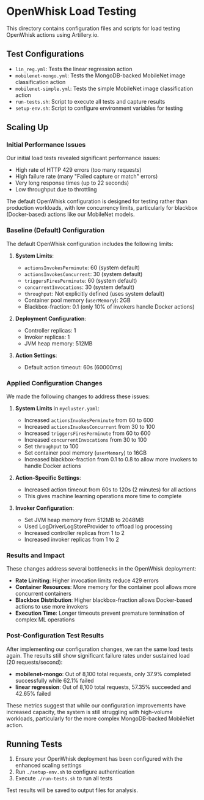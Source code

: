 # OpenWhisk Load Testing

This directory contains configuration files and scripts for load testing OpenWhisk actions using Artillery.io.

## Test Configurations

- `lin_reg.yml`: Tests the linear regression action
- `mobilenet-mongo.yml`: Tests the MongoDB-backed MobileNet image classification action
- `mobilenet-simple.yml`: Tests the simple MobileNet image classification action
- `run-tests.sh`: Script to execute all tests and capture results
- `setup-env.sh`: Script to configure environment variables for testing

## Scaling Up

### Initial Performance Issues

Our initial load tests revealed significant performance issues:

- High rate of HTTP 429 errors (too many requests)
- High failure rate (many "Failed capture or match" errors)
- Very long response times (up to 22 seconds)
- Low throughput due to throttling

The default OpenWhisk configuration is designed for testing rather than production workloads, with low concurrency limits, particularly for blackbox (Docker-based) actions like our MobileNet models.

### Baseline (Default) Configuration

The default OpenWhisk configuration includes the following limits:

1. **System Limits**:
   - `actionsInvokesPerminute`: 60 (system default)
   - `actionsInvokesConcurrent`: 30 (system default)
   - `triggersFiresPerminute`: 60 (system default)
   - `concurrentInvocations`: 30 (system default)
   - `throughput`: Not explicitly defined (uses system default)
   - Container pool memory (`userMemory`): 2GB
   - Blackbox-fraction: 0.1 (only 10% of invokers handle Docker actions)

2. **Deployment Configuration**:
   - Controller replicas: 1
   - Invoker replicas: 1
   - JVM heap memory: 512MB

3. **Action Settings**:
   - Default action timeout: 60s (60000ms)

### Applied Configuration Changes

We made the following changes to address these issues:

1. **System Limits** in `mycluster.yaml`:
   - Increased `actionsInvokesPerminute` from 60 to 600
   - Increased `actionsInvokesConcurrent` from 30 to 100
   - Increased `triggersFiresPerminute` from 60 to 600
   - Increased `concurrentInvocations` from 30 to 100
   - Set `throughput` to 100
   - Set container pool memory (`userMemory`) to 16GB
   - Increased blackbox-fraction from 0.1 to 0.8 to allow more invokers to handle Docker actions

2. **Action-Specific Settings**:
   - Increased action timeout from 60s to 120s (2 minutes) for all actions
   - This gives machine learning operations more time to complete

3. **Invoker Configuration**:
   - Set JVM heap memory from 512MB to 2048MB
   - Used LogDriverLogStoreProvider to offload log processing
   - Increased controller replicas from 1 to 2
   - Increased invoker replicas from 1 to 2

### Results and Impact

These changes address several bottlenecks in the OpenWhisk deployment:

- **Rate Limiting**: Higher invocation limits reduce 429 errors
- **Container Resources**: More memory for the container pool allows more concurrent containers
- **Blackbox Distribution**: Higher blackbox-fraction allows Docker-based actions to use more invokers
- **Execution Time**: Longer timeouts prevent premature termination of complex ML operations

### Post-Configuration Test Results

After implementing our configuration changes, we ran the same load tests again. The results still show significant failure rates under sustained load (20 requests/second):

- **mobilenet-mongo**: Out of 8,100 total requests, only 37.9% completed successfully while 62.1% failed
- **linear regression**: Out of 8,100 total requests, 57.35% succeeded and 42.65% failed

These metrics suggest that while our configuration improvements have increased capacity, the system is still struggling with high-volume workloads, particularly for the more complex MongoDB-backed MobileNet action.

## Running Tests

1. Ensure your OpenWhisk deployment has been configured with the enhanced scaling settings
2. Run `./setup-env.sh` to configure authentication
3. Execute `./run-tests.sh` to run all tests

Test results will be saved to output files for analysis.